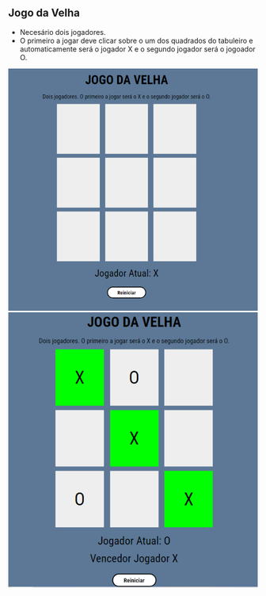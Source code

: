 ## Jogo da Velha

* Necesário dois jogadores. 
* O primeiro a jogar deve clicar sobre o um dos quadrados do tabuleiro e automaticamente será o jogador X e o segundo jogador será o jogoador O.
<img src="img/telaInicial.png">
<img src="img/telaResultado.png">

